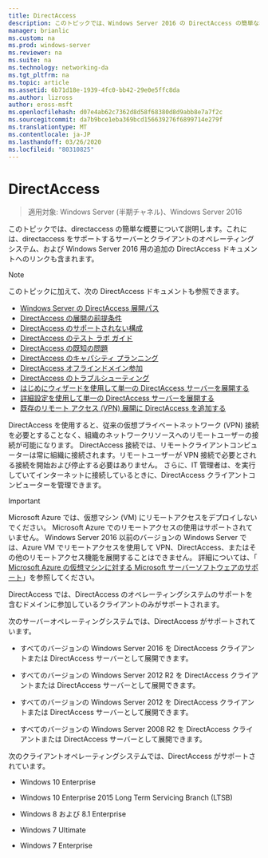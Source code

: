 ```yaml
---
title: DirectAccess
description: このトピックでは、Windows Server 2016 の DirectAccess の簡単な概要について説明します。
manager: brianlic
ms.custom: na
ms.prod: windows-server
ms.reviewer: na
ms.suite: na
ms.technology: networking-da
ms.tgt_pltfrm: na
ms.topic: article
ms.assetid: 6b71d18e-1939-4fc0-bb42-29e0e5ffc8da
ms.author: lizross
author: eross-msft
ms.openlocfilehash: d07e4ab62c7362d8d58f68380d8d9abb8e7a7f2c
ms.sourcegitcommit: da7b9bce1eba369bcd156639276f6899714e279f
ms.translationtype: MT
ms.contentlocale: ja-JP
ms.lasthandoff: 03/26/2020
ms.locfileid: "80310825"
---
```

# <a name="directaccess"></a>DirectAccess

>適用対象: Windows Server (半期チャネル)、Windows Server 2016

このトピックでは、directaccess の簡単な概要について説明します。これには、directaccess をサポートするサーバーとクライアントのオペレーティングシステム、および Windows Server 2016 用の追加の DirectAccess ドキュメントへのリンクも含まれます。  
  
> [!NOTE]  
> このトピックに加えて、次の DirectAccess ドキュメントも参照できます。  
>   
> -   [Windows Server の DirectAccess 展開パス](DirectAccess-Deployment-Paths-in-Windows-Server.md)  
> -   [DirectAccess の展開の前提条件](Prerequisites-for-Deploying-DirectAccess.md)  
> -   [DirectAccess のサポートされない構成](DirectAccess-Unsupported-Configurations.md)  
> -   [DirectAccess のテスト ラボ ガイド](DirectAccess-Test-Lab-Guides.md)  
> -   [DirectAccess の既知の問題](DirectAccess-Known-Issues.md)  
> -   [DirectAccess のキャパシティ プランニング](DirectAccess-Capacity-Planning.md) 
> -   [DirectAccess オフラインドメイン参加](DirectAccess-Offline-Domain-Join.md)  
> -   [DirectAccess のトラブルシューティング](Troubleshooting-DirectAccess.md)  
> -   [はじめにウィザードを使用して単一の DirectAccess サーバーを展開する](single-server-wizard/Deploy-a-Single-DirectAccess-Server-Using-the-Getting-Started-Wizard.md)  
> -   [詳細設定を使用して単一の DirectAccess サーバーを展開する](single-server-advanced/Deploy-a-Single-DirectAccess-Server-with-Advanced-Settings.md)  
> -   [既存のリモート アクセス (VPN) 展開に DirectAccess を追加する](add-to-existing-vpn/Add-DirectAccess-to-an-Existing-Remote-Access-VPN-Deployment.md)  
  
DirectAccess を使用すると、従来の仮想プライベートネットワーク (VPN) 接続を必要とすることなく、組織のネットワークリソースへのリモートユーザーの接続が可能になります。 DirectAccess 接続では、リモートクライアントコンピューターは常に組織に接続されます。リモートユーザーが VPN 接続で必要とされる接続を開始および停止する必要はありません。 さらに、IT 管理者は、を実行していてインターネットに接続しているときに、DirectAccess クライアントコンピューターを管理できます。

>[!IMPORTANT]
>Microsoft Azure では、仮想マシン \(VM\) にリモートアクセスをデプロイしないでください。 Microsoft Azure でのリモートアクセスの使用はサポートされていません。 Windows Server 2016 以前のバージョンの Windows Server では、Azure VM でリモートアクセスを使用して VPN、DirectAccess、またはその他のリモートアクセス機能を展開することはできません。 詳細については、「 [Microsoft Azure の仮想マシンに対する Microsoft サーバーソフトウェアのサポート](https://support.microsoft.com/help/2721672/microsoft-server-software-support-for-microsoft-azure-virtual-machines)」を参照してください。
  
DirectAccess では、DirectAccess のオペレーティングシステムのサポートを含むドメインに参加しているクライアントのみがサポートされます。  
  
次のサーバーオペレーティングシステムでは、DirectAccess がサポートされています。  
  
-   すべてのバージョンの Windows Server 2016 を DirectAccess クライアントまたは DirectAccess サーバーとして展開できます。  
  
-   すべてのバージョンの Windows Server 2012 R2 を DirectAccess クライアントまたは DirectAccess サーバーとして展開できます。  
  
-   すべてのバージョンの Windows Server 2012 を DirectAccess クライアントまたは DirectAccess サーバーとして展開できます。  
  
-   すべてのバージョンの Windows Server 2008 R2 を DirectAccess クライアントまたは DirectAccess サーバーとして展開できます。  
  
次のクライアントオペレーティングシステムでは、DirectAccess がサポートされています。  
  
-   Windows 10 Enterprise  
  
-   Windows 10 Enterprise 2015 Long Term Servicing Branch (LTSB)  
  
-   Windows 8 および 8.1 Enterprise  
  
-   Windows 7 Ultimate  
  
-   Windows 7 Enterprise
